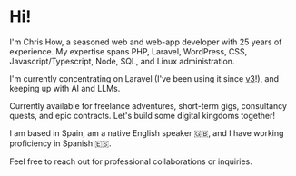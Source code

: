 # Hi!

I'm Chris How, a seasoned web and web-app developer with 25 years of experience. My expertise spans PHP, Laravel, WordPress, CSS, Javascript/Typescript, Node, SQL, and Linux administration.

I'm currently concentrating on Laravel (I've been using it since [v3](http://tinyurl.com/44eux99s)!), and keeping up with AI and LLMs.

Currently available for freelance adventures, short-term gigs, consultancy quests, and epic contracts. Let's build some digital kingdoms together!

I am based in Spain, am a native English speaker 🇬🇧, and I have working proficiency in Spanish 🇪🇸. 

Feel free to reach out for professional collaborations or inquiries.


